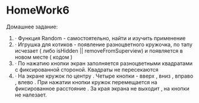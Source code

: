 # HomeWork6

Домашнее задание:
1.  · Функция Random - самостоятельно, найти и изучить применение
2.  · Игрушка для котиков - появление разноцветного кружочка, по тапу исчезает ( либо isHidden || removeFromSuperview) и появляется в новом месте ( кодом )
3.  · По нажатию кнопки экран заполняется разноцветными квадратами с фиксированной стороной. Квадраты не пересекаются
4.  · На экране кружок по центру . Четыре кнопки - вверх , вниз , вправо , влево . При нажатии кнопки кружок перемещается на фиксированное расстояние . За края экрана не выходит , на  кнопки не налезает.
